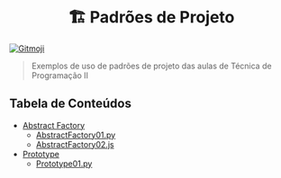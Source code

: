 <div align=center>
    <h1>🏗 Padrões de Projeto</h1>
</div>

<a href="https://gitmoji.dev">
  <img
    src="https://img.shields.io/badge/gitmoji-%20😜%20😍-FFDD67.svg?style=flat-square"
    alt="Gitmoji"
  />
</a>

> Exemplos de uso de padrões de projeto das aulas de Técnica de Programação II

## Tabela de Conteúdos
- [Abstract Factory](./Abstract%20Factory/)
  - [AbstractFactory01.py](Abstract%20Factory/AbstractFactory01.py)
  - [AbstractFactory02.js](Abstract%20Factory/AbstractFactory02.js)
- [Prototype](Prototype/README.md)
  - [Prototype01.py](./Prototype/)
